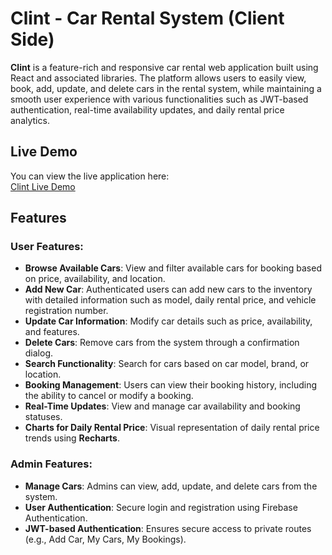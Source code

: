 # Clint - Car Rental System (Client Side)

**Clint** is a feature-rich and responsive car rental web application built using React and associated libraries. The platform allows users to easily view, book, add, update, and delete cars in the rental system, while maintaining a smooth user experience with various functionalities such as JWT-based authentication, real-time availability updates, and daily rental price analytics.

## Live Demo

You can view the live application here:  
[Clint Live Demo](https://rent-car-881ec.web.app/)

## Features

### User Features:
- **Browse Available Cars**: View and filter available cars for booking based on price, availability, and location.
- **Add New Car**: Authenticated users can add new cars to the inventory with detailed information such as model, daily rental price, and vehicle registration number.
- **Update Car Information**: Modify car details such as price, availability, and features.
- **Delete Cars**: Remove cars from the system through a confirmation dialog.
- **Search Functionality**: Search for cars based on car model, brand, or location.
- **Booking Management**: Users can view their booking history, including the ability to cancel or modify a booking.
- **Real-Time Updates**: View and manage car availability and booking statuses.
- **Charts for Daily Rental Price**: Visual representation of daily rental price trends using **Recharts**.

### Admin Features:
- **Manage Cars**: Admins can view, add, update, and delete cars from the system.
- **User Authentication**: Secure login and registration using Firebase Authentication.
- **JWT-based Authentication**: Ensures secure access to private routes (e.g., Add Car, My Cars, My Bookings).

